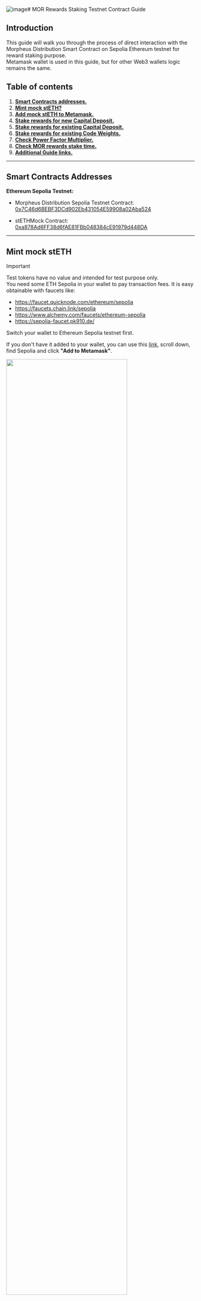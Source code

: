 ![image](https://github.com/user-attachments/assets/6f0df0cc-2715-4b05-95ec-c569b519dd83)# MOR Rewards Staking Testnet Contract Guide

## Introduction
This guide will walk you through the process of direct interaction with the Morpheus Distribution Smart Contract on Sepolia Ethereum testnet for reward staking purpose.  
Metamask wallet is used in this guide, but for other Web3 wallets logic remains the same.

## Table of contents
1) [**Smart Contracts addresses.**](#smart-contracts-addresses)
2) [**Mint mock stETH?**](#mint-mock-steth)
3) [**Add mock stETH to Metamask.**](#add-mock-steth-to-metamask-(optional))
4) [**Stake rewards for new Capital Deposit.**]()
5) [**Stake rewards for existing Capital Deposit.**]()
6) [**Stake rewards for existing Code Weights.**]()
7) [**Check Power Factor Multiplier.**]()
8) [**Check MOR rewards stake time.**]()
9) [**Additional Guide links.**]()

---

## Smart Contracts Addresses 
**Ethereum Sepolia Testnet:**

- Morpheus Distribution Sepolia Testnet Contract: [0x7C46d6BEBF3DCd902Eb431054E59908a02Aba524](https://sepolia.etherscan.io/address/0x7C46d6BEBF3DCd902Eb431054E59908a02Aba524)
   
- stETHMock Contract: [0xa878Ad6FF38d6fAE81FBb048384cE91979d448DA](https://sepolia.etherscan.io/address/0xa878Ad6FF38d6fAE81FBb048384cE91979d448DA)

---

## Mint mock stETH
> [!IMPORTANT]  
> Test tokens have no value and intended for test purpose only.  
> You need some ETH Sepolia in your wallet to pay transaction fees. It is easy obtainable with faucets like:
> - https://faucet.quicknode.com/ethereum/sepolia  
> - https://faucets.chain.link/sepolia  
> - https://www.alchemy.com/faucets/ethereum-sepolia  
> - https://sepolia-faucet.pk910.de/  

Switch your wallet to Ethereum Sepolia testnet first.  

If you don't have it added to your wallet, you can use this [link](https://chainlist.org/?testnets=true&search=Sepolia), scroll down, find Sepolia and click **"Add to Metamask"**.

<img src="/Graphics/Docs%20Graphics/English/MOR%20Claim%20Test%20Guide/mint%20mock%20steth.png" width=80% height=80%>

To mint test tokens you need to:

- go to [Mock stETH Contract](https://etherscan.io/address/0xa878Ad6FF38d6fAE81FBb048384cE91979d448DA#writeContract); 
- open the **"Contract"** tab, then the **"Write Contract"** tab;
- connect your wallet by clicking **"Connect to Web3"** button.

<img src="/Graphics/Docs%20Graphics/English/MOR%20Claim%20Test%20Guide/mint%20mock%20steth.png" width=55% height=55%>

It is necessary to select the `4. mint ()` function that will issue tokens to your address.  
As parameters:  
- `to_ (address)`: your wallet adress;
- `amount_ (uint256)`: amount of tokens in Wei, instead of ETH.  

> [!NOTE]
> Wei is the smallest unit of ETH. One ether = 1,000,000,000,000,000,000 Wei

You can use https://etherscan.io/unitconverter for calculations. Enter desirable amount in the `Ether` field and copy value from the `Wei` field.   
On the screenshot, 10 stETH (or 10000000000000000000 in WEI) is going to be minted.

Click **"Write"** and confirm the transaction in your wallet. 

---

## Add mock stETH to Metamask (optional)
In case you want to see mock stETH token in your Metamask wallet, please follow steps from this [guide](https://support.metamask.io/hc/en-us/articles/360015489031-How-to-display-tokens-in-MetaMask#h_01FWH492CHY60HWPC28RW0872H) and add mock stETH smart contract address: `0xa878Ad6FF38d6fAE81FBb048384cE91979d448DA`   

--- 

## Stake rewards for new Capital Deposit

Before contributing mock stETH, you need to give the Distribution contract an **approval**, for this you need to:
- go to the [mock stETH Contract](https://sepolia.etherscan.io/address/0xa878Ad6FF38d6fAE81FBb048384cE91979d448DA#writeContract) contract;
- open the **“Contract”** tab, then the **“Write as Proxy”** tab;
- connect your wallet by clicking the **"Connect to Web3"** button.  

<img src="/Graphics/Docs%20Graphics/English/Morpheus%20Capital%20Providers%20Contract%20Guide/approval.png" width=70% height=70%>

Select the `1.approve()` function that will add allowance for the Distribution contract to spend users' mock stETH.  
Input as parameters:
- `spender`: **Distribution contract** address: `0x47176B2Af9885dC6C4575d4eFd63895f7Aaa4790`;
- `amount`: amount of tokens in Wei. Should be more or equal to the amount of mock stETH you want to deposit.
- 
> [!NOTE]
> Wei is the smallest unit of ETH. One ether = 1,000,000,000,000,000,000 Wei

You can use **https://etherscan.io/unitconverter** for calculations. Enter desirable amount in the `Ether` field and copy value from the `Wei` field.   
On the screenshot, 10 stETH (or 10000000000000000000 in WEI) is going to be minted.

Click “**Write**” and confirm the transaction.

After confirmation, you need to:
- go to the [Distribution](https://etherscan.io/address/0x7C46d6BEBF3DCd902Eb431054E59908a02Aba524#writeProxyContract) contract;
- open the **“Contract”** tab, then the **“Write as Proxy”** tab;
- connect your wallet by clicking the **"Connect to Web3"** button.  

<img src="/Graphics/Docs%20Graphics/English/Morpheus%20Capital%20Providers%20Contract%20Guide/deposit.png" width=70% height=70%>

Find and select the `10.stake()` function that will deposit stETH tokens into the smart contract.   
Input as parameters:
- `poolId_ (uint 256)`: pool identifier, enter `0` for capital providers pool;
- `amount_ (uint 256)`: amount of tokens in Wei. (the same or less than amount you approved).
- `claimLockEnd_ (uint 128)`: timestamp of the reward unlock time, i.e. when you will be able to claim your MOR reward. If you don't want to stake MOR rewards, type `0` in the field.

To convert Data to Timestamp and vice versa you can use **https://etherscan.io/blockdateconverter**:
- select Timestamp & Date;
- select Date & Time to Timestamp;
- set the Date and click **"Convert"**.

On the picture Date **Jul-22-2025 12:00:59 PM UTC** converted to the Timestamp **1753185659**. That effectively means that the user stake their MOR rewards until Jul-22-2025 12:00:59 PM UTC.

<img src="/Graphics/Docs%20Graphics/English/Morpheus%20Capital%20Providers%20Contract%20Guide/deposit.png" width=70% height=70%>

Click “**Write**” and confirm the transaction.

> [!IMPORTANT]
> **Double check the correctness of the Date to the Timestamp convertion as the operation is irreversible.**
> 
> **You will not be able to withdraw MOR rewards until the end of the staking period.**
>
> **MOR Rewards Staking period cannot be decreased, but can be increased.**
>
> **If you don't want to stake MOR rewards, just type `0` in the field `claimLockEnd_ (uint 128)`.**
>
> **Any new transaction with the Distribution contract (withdraw capital, add capital, prolong stalking) will trigger Power Factor multiplier recalculation based on conditions and stake time on the transaction execution moment.**
>
> **The transaction will ONLY stake your future rewards. Nothing changes the ability to withdraw capital contribution (beyond the normal 7 days delay). However, when you withdraw stETH, you will no longer get rewards.**
>
> **If you deposit additional stETH, the 7-days lock-up is restarted for all your deposited stETH from that address and Power multiplier is recalculated.**

---

## Stake rewards for existing Capital Deposit

If you are already a Capital Provider, i.e have stETH deposited before reward staking went live and want to stake your future rewards to gain Power Factor multiplier, please follow these steps:
- go to the [Distribution](https://etherscan.io/address/0x7C46d6BEBF3DCd902Eb431054E59908a02Aba524#writeProxyContract) contract;
- open the **“Contract”** tab, then the **“Write as Proxy”** tab;
- connect your wallet by clicking the **"Connect to Web3"** button.  

<img src="/Graphics/Docs%20Graphics/English/Morpheus%20Capital%20Providers%20Contract%20Guide/deposit.png" width=70% height=70%>

Find and select the `6.lockClaim()` function that will stake rewards for your existing deposit.   
Input as parameters:
- `poolId_ (uint 256)`: pool identifier, enter `0` for capital providers pool;
- `claimLockEnd_ (uint 128)`: timestamp of the reward unlock time, i.e. when you will be able to claim your MOR reward.

To convert Data to Timestamp and vice versa you can use **https://etherscan.io/blockdateconverter**:
- select Timestamp & Date;
- select Date & Time to Timestamp;
- set the Date and click **"Convert"**.

On the picture Date **Jul-22-2025 12:00:59 PM UTC** converted to the Timestamp **1753185659**. That effectively means that the user stake their MOR rewards until Jul-22-2025 12:00:59 PM UTC.

<img src="/Graphics/Docs%20Graphics/English/Morpheus%20Capital%20Providers%20Contract%20Guide/deposit.png" width=70% height=70%>

Click “**Write**” and confirm the transaction.

> [!IMPORTANT]
> **Double check the correctness of the Date to the Timestamp convertion as the operation is irreversible.**
> 
> **You will not be able to withdraw MOR rewards until the end of the staking period.**
>
> **MOR Rewards Staking period cannot be decreased, but can be increased.**
>
> **Any new transaction with the Distribution contract (withdraw capital, add capital, prolong stalking) will trigger Power Factor multiplier recalculation based on conditions and stake time on the transaction execution moment.**
>
> **The transaction will ONLY stake your future rewards. Nothing changes the ability to withdraw capital contribution (beyond the normal 7 days delay). However, when you withdraw stETH, you will no longer get rewards.**
>
> **If you deposit additional stETH, the 7-days lock-up is restarted for all your deposited stETH from that address and Power multiplier is recalculated.**

---

## Stake rewards for existing Code Weights

If you are a Code provider and have weights assigned before reward staking went live and want to stake your future rewards to gain Power Factor multiplier, please follow these steps:
- go to the [Distribution](https://etherscan.io/address/0x7C46d6BEBF3DCd902Eb431054E59908a02Aba524#writeProxyContract) contract;
- open the **“Contract”** tab, then the **“Write as Proxy”** tab;
- connect your wallet by clicking the **"Connect to Web3"** button.  

<img src="/Graphics/Docs%20Graphics/English/Morpheus%20Capital%20Providers%20Contract%20Guide/deposit.png" width=70% height=70%>

Find and select the `6.lockClaim()` function that will stake rewards for your existing deposit.   
Input as parameters:
- `poolId_ (uint 256)`: pool identifier, enter `1` for code contributors pool;
- `claimLockEnd_ (uint 128)`: timestamp of the reward unlock time, i.e. when you will be able to claim your MOR reward.

To convert Data to Timestamp and vice versa you can use **https://etherscan.io/blockdateconverter**:
- select Timestamp & Date;
- select Date & Time to Timestamp;
- set the Date and click **"Convert"**.

On the picture Date **Jul-22-2025 12:00:59 PM UTC** converted to the Timestamp **1753185659**. That effectively means that the user stake their MOR rewards until Jul-22-2025 12:00:59 PM UTC.

<img src="/Graphics/Docs%20Graphics/English/Morpheus%20Capital%20Providers%20Contract%20Guide/deposit.png" width=70% height=70%>

Click “**Write**” and confirm the transaction.

> [!IMPORTANT]
> **Double check the correctness of the Date to the Timestamp convertion as the operation is irreversible.**
> 
> **You will not be able to withdraw MOR rewards until the end of the staking period.**
>
> **MOR Rewards Staking period cannot be decreased, but can be increased.**
>
> **Any new transaction with the Distribution contract (add weights for new contribution or decrease weights due to Weight Time expiration) will trigger Power Factor multiplier recalculation based on conditions and stake time on the transaction execution moment.**

---

## Check Power Factor Multiplier

In order to check your Power Factor multiplier directly with smart contract please follow these steps:
- go to the [Distribution](https://sepolia.etherscan.io/address/0x7C46d6BEBF3DCd902Eb431054E59908a02Aba524#readProxyContract) contract;
- open the **“Contract”** tab, then the **“Read as Proxy”** tab.

<img src="/Graphics/Docs%20Graphics/English/Morpheus%20Capital%20Providers%20Contract%20Guide/deposit.png" width=70% height=70%>

Find and select the `3. getCurrentUserMultiplier` function and input as parameters:
- `poolId_ (uint 256)`: pool identifier, enter `0` for capital contributors pool or `1` for code contributors pool;
- `user_ (address)`: paste wallet address you want to know Power Factor for.

Click “**Query**” and wait until value calculated.

On the picture you can see value `uint256 :  51255802852192050990000000`  
To convert it to more human friendly value click on it to open converter and divide MEther value by ten.  
51.3 / 10 = 5,13 Power Factor multiplier for the given address in the capital providers pool.

---

## Check MOR rewards stake time

In you want to know for how long MOR rewards are staked (if staked) for a certain address you need to:
- go to the [Distribution](https://sepolia.etherscan.io/address/0x7C46d6BEBF3DCd902Eb431054E59908a02Aba524#readProxyContract) contract;
- open the **“Contract”** tab, then the **“Read as Proxy”** tab.

Find and select the `14. usersData` function and input as parameters:
- `<input> (address)`: paste wallet address you want to know MOR rewards stake time for.
- `<input> (uint 256)`: pool identifier, enter `0` for capital contributors pool or `1` for code contributors pool;

Click “**Query**” and wait until value calculated.
The end time for staking will be indicated in the `claimLockEnd uint128` line.

<img src="/Graphics/Docs%20Graphics/English/Morpheus%20Capital%20Providers%20Contract%20Guide/deposit.png" width=70% height=70%>

On the picture you can see value `claimLockEnd   uint128 :  1799928036`  
To convert the Timestamp to the Date and Time you can use **https://etherscan.io/blockdateconverter**:
- select Timestamp & Date;
- select Timestamp to Date & Time;
- paste value you got to the Timestamp field;
- click **"Convert"**.

On the picture the Timestamp **1799928036** converted to Date and Time **Jan-14-2027 12:00:36 PM**.  
Put it simply, the user staked their MOR rewards until Jan-14-2027 12:00:36 PM

<img src="/Graphics/Docs%20Graphics/English/Morpheus%20Capital%20Providers%20Contract%20Guide/deposit.png" width=70% height=70%>

---

## Additional Guide links

Here are links to the smart contract operations you might be interested in:
1. [How to claim MOR rewards.](https://github.com/MorpheusAIs/Docs/blob/main/!KEYDOCS%20README%20FIRST!/FAQs%20%26%20Guides/Guides/MOR/Mainnet/MOR%20Rewards%20Claim%20Guide.md#how-to-claim-rewards)

2. [How to check earned MOR rewards.](https://github.com/MorpheusAIs/Docs/blob/main/!KEYDOCS%20README%20FIRST!/FAQs%20%26%20Guides/Guides/MOR/Mainnet/MOR%20Rewards%20Claim%20Guide.md#how-much-mor-have-i-earned-as-rewards)
     
3. [How to check deposited stETH amount.]((https://github.com/MorpheusAIs/Docs/blob/main/!KEYDOCS%20README%20FIRST!/FAQs%20%26%20Guides/Guides/MOR/Mainnet/Morpheus%20Capital%20Providers%20Contract%20Guide.md#how-can-i-get-information-about-how-much-i-have-deposited)

4. [How to withdraw stETH.](https://github.com/MorpheusAIs/Docs/blob/main/!KEYDOCS%20README%20FIRST!/FAQs%20%26%20Guides/Guides/MOR/Mainnet/Morpheus%20Capital%20Providers%20Contract%20Guide.md#how-to-withdraw-steth-from-the-contract)

---

> [!TIP]  
> **In case you face with difficulties, find something unclear or have questions, you can get assistance in** [**Morpheus Discord server**](https://discord.com/channels/1151741790408429580/1183666837460897832).

## Beware of scams, Morpheus has no tech support team, no support tickets and will not commence any airdrops.  
## Anyone who message you with proposal to help is likely a scammer.
